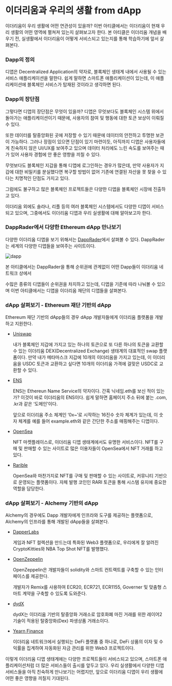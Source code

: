 # 이더리움과 우리의 생활 from dApp

이더리움이 우리 생활에 어떤 연관성이 있을까? 이번 아티클에서는 이더리움이 현재 우리 생활의 어떤 영역에 펼쳐져 있는지 살펴보고자 한다. 본 아티클은 이더리움 개념을 배우기 전, 실생활에서 이더리움이 어떻게 서비스되고 있는지를 통해 학습하기에 앞서 살펴본다. 

### Dapp의 정의

디앱은 Decentralized Application의 약자로, 블록체인 생태계 내에서 사용될 수 있는 서비스 애플리케이션을 말한다. 쉽게 말하면 스마트폰 애플리케이션이 있는데, 이 애플리케이션에 블록체인 서비스가 탑재된 것이라고 생각하면 된다.

### Dapp의 장단점

그렇다면 디앱의 장단점은 무엇이 있을까? 디앱은 무엇보다도 블록체인 시스템 위에서 돌아가는 애플리케이션이기 때문에, 사용자의 참여 및 행동에 대한 토큰 보상이 이뤄질 수 있다.

또한 데이터를 탈중앙화된 곳에 저장할 수 있기 때문에 데이터의 안전하고 투명한 보관이 가능하다. 그러나 장점이 있으면 단점이 있기 마련이듯, 아직까지 디앱은 사용자들에게 친숙하지 않은 UI/UX를 보여주고 있으며 데이터 처리에도 느린 속도를 보여주는 때가 있어 사용자 경험에 안 좋은 영향을 끼칠 수 있다.

무엇보다도 블록체인 지갑을 통해 디앱에 로그인하는 경우가 많은데, 만약 사용자가 지갑에 대한 비밀키를 분실했다면 복구할 방법이 없어 기존에 연결된 자산을 못 찾을 수 있다는 치명적인 단점도 가지고 있다.

그럼에도 불구하고 많은 블록체인 프로젝트들은 다양한 디앱을 블록체인 시장에 진출하고 있다.

이더리움 외에도 솔라나, 리플 등의 여러 블록체인 시스템에서도 다양한 디앱이 서비스되고 있으며, 그중에서도 이더리움 디앱과 우리 실생활에 대해 알아보고자 한다.

### DappRader에서 다양한 Ethereum dApp 만나보기

다양한 이더리움 디앱을 보기 위해서는 [DappRader](https://www.notion.so/UETH-De-University-of-Ethereum-dcab990e83124470833f0e9848589dac?pvs=21)에서 살펴볼 수 있다. DappRader는 세계의 다양한 디앱들을 보여주는 사이트이다.

![dapp](https://github.com/user-attachments/assets/392db25c-c15b-4436-b088-4b69d01f14a7)


본 아티클에서는 DappRader을 통해 순위권에 관계없이 어떤 Dapp들이 이더리움 네트워크 상에서 

수많은 종류의 디앱들이 순위권을 차지하고 있는데, 디앱을 기준에 따라 나눠볼 수 있으며 이번 아티클에서는 디앱을 이더리움 재단의 디앱들을 살펴본다. 

### dApp 살펴보기 - Ethereum 재단 기반의 dApp

Ethereum 재단 기반의 dApp들의 경우 dApp 개발자들에게 이더리움 플랫폼을 개발하고 지원한다.

- [Uniswap](https://uniswap.org/)
    
    내가 블록체인 지갑에 가지고 있는 하나의 토큰으로 또 다른 하나의 토큰을 교환할 수 있는 이더리움 DEX(Decentralized Exchange) 생태계의 대표적인 swap 플랫폼이다. 만약 내가 메타마스크 지갑에 10개의 이더리움을 가지고 있는데, 이 이더리움을 USDC 토큰과 교환하고 싶다면 10개의 이더리움 가격에 걸맞은 USDC로 교환할 수 있다.
    
- [ENS](https://ens.domains/)
    
    ENS는 Ethereun Name Service의 약자이다. 간혹 닉네임.eth를 보신 적이 있는가? 이것이 바로 이더리움의 ENS이다. 쉽게 말하면 홈페이지 주소 뒤에 붙는 .com, .kr과 같은 ‘도메인’이다.
    
    앞으로 이더리움 주소 체계인 ‘0x~’로 시작하는 16진수 숫자 체계가 있는데, 이 숫자 체계를 예를 들어 example.eth와 같은 간단한 주소를 매핑해주는 디앱이다.
    
- [OpenSea](https://opensea.io/kr)
    
    NFT 마켓플레이스로, 이더리움 디앱 생태계에서도 유명한 서비스이다. NFT를 구매 및 판매할 수 있는 사이트로 많은 이용자들이 OpenSea에서 NFT 거래를 하고 있다.
    
- [Rarible](https://rarible.com/)
    
    OpenSea와 마찬가지로 NFT를 구매 및 판매할 수 있는 사이트로, 커뮤니티 기반으로 운영되는 플랫폼이다. 자체 발행 코인인 RARI 토큰을 통해 시스템 유지에 중요한 역할을 담당한다.
    

### dApp 살펴보기 - Alchemy 기반의 dApp

Alchemy의 경우에도 Dapp 개발자에게 인프라와 도구를 제공하는 플랫폼으로, Alchemy의 인프라를 통해 개발된 dApp들을 살펴본다. 

- [DapperLabs](https://www.alchemy.com/dapps/dapper-labs)
    
    게임과 NFT 컬렉션을 만드는데 특화된 Web3 플랫폼으로, 우리에게 잘 알려진 CryptoKitties와 NBA Top Shot NFT를 발행했다. 
    
- [OpenZeppelin](https://www.openzeppelin.com/)
    
    OpenZeppelin은 개발자들이 solidity와 스마트 컨트랙트를 구축할 수 있는 인터페이스를 제공한다.
    
    개발자가 Remix를 사용하여 ECR20, ECR721, ECR1155, Governer 및 맞춤형 스마트 계약을 구축할 수 있도록 도와준다.
    
- [dydX](https://dydx.exchange/)
    
    dydX는 이더리움 기반의 탈중앙화 거래소로 암호화폐 마진 거래를 위한 레이어2 기술이 적용된 탈중앙화(Dex) 파생상품 거래소이다.
    
- [Yearn Finance](https://yearn.fi/vaults)
    
    이더리움 네트워크에서 실행되는 DeFi 플랫폼 중 하나로, DeFi 상품의 이자 및 수익률을 집계하여 자동화된 자금 관리를 위한 Web3 프로젝트이다.
    

이렇게 이더리움 디앱 생태계에는 다양한 프로젝트들이 서비스되고 있으며, 스마트폰 애플리케이션처럼 더 많은 서비스들이 출시를 앞두고 있다. 우리 실생활에서 다양한 디앱 서비스들을 아직 친숙하게 만나보기는 어렵지만, 앞으로 이더리움 디앱이 우리 생활에 어떤 좋은 영향을 끼칠지 기대된다.
